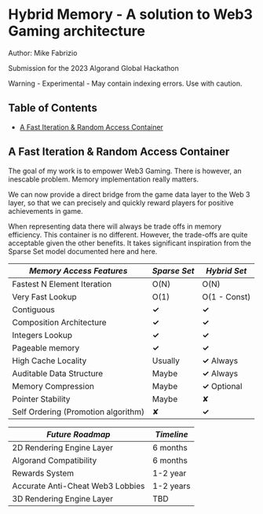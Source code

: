 # Hybrid Memory - A solution to Web3 Gaming architecture

Author: Mike Fabrizio

Submission for the 2023 Algorand Global Hackathon

Warning - Experimental - May contain indexing errors. Use with caution.

## Table of Contents

* [A Fast Iteration & Random Access Container](#A-Fast-Iteration-&-Random-Access-Container)

## A Fast Iteration & Random Access Container

The goal of my work is to empower Web3 Gaming. There is however, an inescable problem. Memory implementation really matters.

We can now provide a direct bridge from the game data layer to the Web 3 layer, so that we can precisely and quickly reward players for positive achievements in game.

When representing data there will always be trade offs in memory efficiency. This container is no different. However, the trade-offs are quite acceptable given the other benefits. 
It takes significant inspiration from the Sparse Set model documented here and here.

| ***Memory Access Features***               | *Sparse Set* | *Hybrid Set*   |
|--------------------------------------------|--------------|----------------|
| Fastest N Element Iteration                | O(N)         | O(N)           |
| Very Fast Lookup                           | O(1)         | O(1 - Const)   |
| Contiguous                                 | **✓**        | **✓**          |
| Composition Architecture                   | **✓**        | **✓**          |
| Integers Lookup                            | **✓**        | **✓**          |
| Pageable memory                            | **✓**        | **✓**          |
| High Cache Locality                        | Usually      | **✓** Always   |
| Auditable Data Structure                   | Maybe        | **✓** Always   |
| Memory Compression                         | Maybe        | **✓** Optional |
| Pointer Stability                          | Maybe        |   ✘            |
| Self Ordering (Promotion algorithm)        | ✘            | **✓**          |


| ***Future Roadmap***                       | *Timeline*   |
|--------------------------------------------|--------------|
| 2D Rendering Engine Layer                  | 6 months     |
| Algorand Compatibility                     | 6 months     |
| Rewards System                             | 1-2 year     |
| Accurate Anti-Cheat Web3 Lobbies           | 1-2 years    |
| 3D Rendering Engine Layer                  | TBD          |

